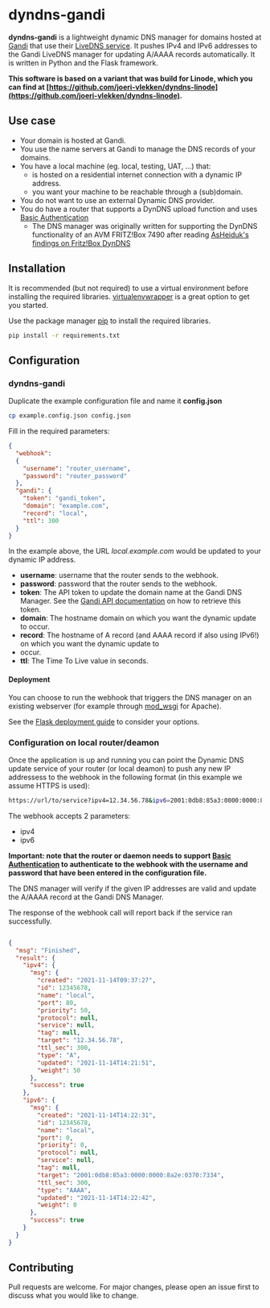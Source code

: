 # dyndns-gandi

**dyndns-gandi** is a lightweight dynamic DNS manager for domains hosted at [Gandi](https://www.gandi.net/) that use
their [LiveDNS service](https://docs.gandi.net/en/domain_names/common_operations/dns_records.html#). It pushes IPv4 and
IPv6 addresses to the Gandi LiveDNS manager for updating A/AAAA records automatically. It is written in Python and the 
Flask framework.

**This software is based on a variant that was build for Linode, which you can find at 
[https://github.com/joeri-vlekken/dyndns-linode](https://github.com/joeri-vlekken/dyndns-linode).**

## Use case
* Your domain is hosted at Gandi.
* You use the name servers at Gandi to manage the DNS records of your domains.
* You have a local machine (eg. local, testing, UAT, ...) that:
    * is hosted on a residential internet connection with a dynamic IP address.
    * you want your machine to be reachable through a (sub)domain.
* You do not want to use an external Dynamic DNS provider.
* You do have a router that supports a DynDNS upload function and uses 
[Basic Authentication](https://en.wikipedia.org/wiki/Basic_access_authentication)
    * The DNS manager was originally written for supporting the DynDNS functionality of an AVM FRITZ!Box 7490 after 
  reading [AsHeiduk's findings on Fritz!Box DynDNS](http://asheiduk.de/post/fritzbox-dyndns/)

## Installation

It is recommended (but not required) to use a virtual environment before installing the required libraries. 
[virtualenvwrapper](https://pypi.org/project/virtualenvwrapper/) is a great option to get you started.

Use the package manager [pip](https://pip.pypa.io/en/stable/) to install the required libraries.

```bash
pip install -r requirements.txt
```

## Configuration
### dyndns-gandi 
Duplicate the example configuration file and name it **config.json**
```bash
cp example.config.json config.json
```

Fill in the required parameters:
```json
{
  "webhook":
  {
    "username": "router_username",
    "password": "router_password"
  },
  "gandi": {
    "token": "gandi_token",
    "domain": "example.com",
    "record": "local",
    "ttl": 300
  }
}

```
In the example above, the URL *local.example.com* would be updated to your dynamic IP address.
* **username**: username that the router sends to the webhook.
* **password**: password that the router sends to the webhook.
* **token**: The API token to update the domain name at the Gandi DNS Manager. See the
[Gandi API documentation](https://api.gandi.net/docs/authentication/) on how to retrieve this token.
* **domain**: The hostname domain on which you want the dynamic update to occur.
* **record**: The hostname of A record (and AAAA record if also using IPv6!) on which you want the dynamic update to 
* occur.
* **ttl**: The Time To Live value in seconds.

#### Deployment

You can choose to run the webhook that triggers the DNS manager on an existing webserver (for example through 
[mod_wsgi](https://modwsgi.readthedocs.io/en/master/) for Apache).

See the [Flask deployment guide](https://flask.palletsprojects.com/en/2.0.x/tutorial/deploy/) to consider your options.

### Configuration on local router/deamon

Once the application is up and running you can point the Dynamic DNS update service of your router (or local deamon) to 
push any new IP addressess to the webhook in the following format (in this example we assume HTTPS is used): 
```bash
https://url/to/service?ipv4=12.34.56.78&ipv6=2001:0db8:85a3:0000:0000:8a2e:0370:7334
```
The webhook accepts 2 parameters:
* ipv4
* ipv6

**Important: note that the router or daemon needs to support 
[Basic Authentication](https://en.wikipedia.org/wiki/Basic_access_authentication) to authenticate to the webhook with 
the username and password that have been entered in the configuration file.**

The DNS manager will verify if the given IP addresses are valid and update the A/AAAA record at the Gandi DNS Manager.

The response of the webhook call will report back if the service ran successfully.
```json

{
  "msg": "Finished", 
  "result": {
    "ipv4": {
      "msg": {
        "created": "2021-11-14T09:37:27", 
        "id": 12345678, 
        "name": "local", 
        "port": 80, 
        "priority": 50, 
        "protocol": null, 
        "service": null, 
        "tag": null, 
        "target": "12.34.56.78", 
        "ttl_sec": 300, 
        "type": "A", 
        "updated": "2021-11-14T14:21:51", 
        "weight": 50
      }, 
      "success": true
    }, 
    "ipv6": {
      "msg": {
        "created": "2021-11-14T14:22:31", 
        "id": 12345678, 
        "name": "local", 
        "port": 0, 
        "priority": 0, 
        "protocol": null, 
        "service": null, 
        "tag": null, 
        "target": "2001:0db8:85a3:0000:0000:8a2e:0370:7334", 
        "ttl_sec": 300, 
        "type": "AAAA", 
        "updated": "2021-11-14T14:22:42", 
        "weight": 0
      }, 
      "success": true
    }
  }
}

```

## Contributing
Pull requests are welcome. For major changes, please open an issue first to discuss what you would like to change.
